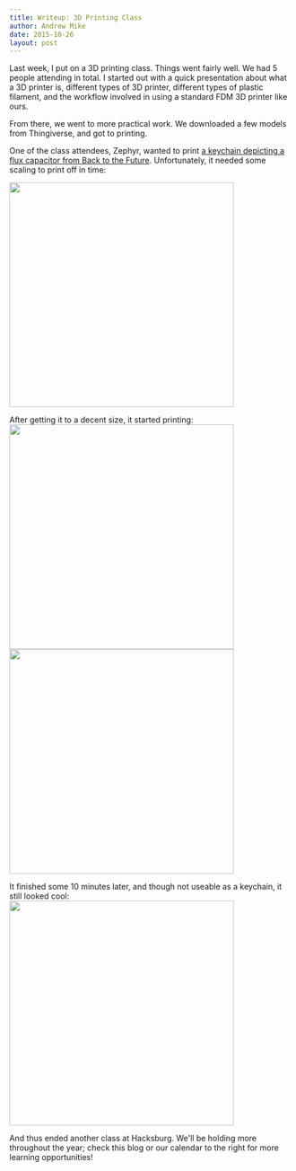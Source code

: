 ```yaml
---
title: Writeup: 3D Printing Class
author: Andrew Mike
date: 2015-10-26
layout: post
---
```

Last week, I put on a 3D printing class. Things went fairly well. We had 5 people attending in total. I started out with a quick presentation about what a 3D printer is, different types of 3D printer, different types of plastic filament, and the workflow involved in using a standard FDM 3D printer like ours.

From there, we went to more practical work. We downloaded a few models from Thingiverse, and got to printing.

One of the class attendees, Zephyr, wanted to print [a keychain depicting a flux capacitor from Back to the Future](http://www.thingiverse.com/thing:16437). Unfortunately, it needed some scaling to print off in time:

<a href="http://wiki.hacksburg.org/_media/3d_printing_20151018_01.jpg"><img class="center" src="http://wiki.hacksburg.org/_media/3d_printing_20151018_01.jpg" height="400"></a>

After getting it to a decent size, it started printing:
<a href="http://wiki.hacksburg.org/_media/3d_printing_20151018_02.jpg"><img class="left" src="http://wiki.hacksburg.org/_media/3d_printing_20151018_02.jpg" height="400"></a>
<a href="http://wiki.hacksburg.org/_media/3d_printing_20151018_03.jpg"><img class="left" src="http://wiki.hacksburg.org/_media/3d_printing_20151018_03.jpg" height="400"></a>

It finished some 10 minutes later, and though not useable as a keychain, it still looked cool:
<a href="http://wiki.hacksburg.org/_media/3d_printing_20151018_04.jpg"><img class="left" src="http://wiki.hacksburg.org/_media/3d_printing_20151018_04.jpg" height="400"></a>

And thus ended another class at Hacksburg. We'll be holding more throughout the year; check this blog or our calendar to the right for more learning opportunities!

